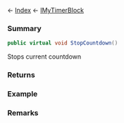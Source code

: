 ← [Index](Api-Index) ← [IMyTimerBlock](SpaceEngineers.Game.ModAPI.Ingame.IMyTimerBlock)

### Summary

```csharp
public virtual void StopCountdown()
```

Stops current countdown

### Returns

### Example

### Remarks

